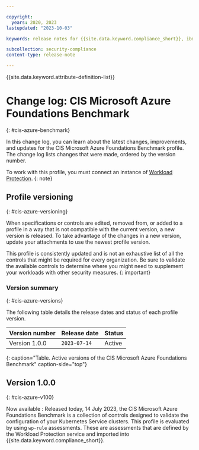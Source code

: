 ```yaml
---

copyright:
  years: 2020, 2023
lastupdated: "2023-10-03"

keywords: release notes for {{site.data.keyword.compliance_short}}, ibm security best practices, profile changes, enhancements, fixes, improvements

subcollection: security-compliance
content-type: release-note

---
```


{{site.data.keyword.attribute-definition-list}}

# Change log: CIS Microsoft Azure Foundations Benchmark
{: #cis-azure-benchmark}

In this change log, you can learn about the latest changes, improvements, and updates for the CIS Microsoft Azure Foundations Benchmark profile. The change log lists changes that were made, ordered by the version number.


To work with this profile, you must connect an instance of [Workload Protection](/docs/security-compliance?topic=security-compliance-setup-workload-protection).
{: note}


## Profile versioning
{: #cis-azure-versioning}

When specifications or controls are edited, removed from, or added to a profile in a way that is not compatible with the current version, a new version is released. To take advantage of the changes in a new version, update your attachments to use the newest profile version. 

This profile is consistently updated and is not an exhaustive list of all the controls that might be required for every organization. Be sure to validate the available controls to determine where you might need to supplement your workloads with other security measures.
{: important}

### Version summary
{: #cis-azure-versions}

The following table details the release dates and status of each profile version.

| Version number | Release date | Status |
|:---------------|:-------------|:-------|
| Version 1.0.0 | `2023-07-14` | Active |
{: caption="Table. Active versions of the CIS Microsoft Azure Foundations Benchmark" caption-side="top"}


## Version 1.0.0
{: #cis-azure-v100}

Now available
:   Released today, 14 July 2023, the CIS Microsoft Azure Foundations Benchmark is a collection of controls designed to validate the configuration of your Kubernetes Service clusters. This profile is evaluated by using `wp-rule` assessments. These are assessments that are defined by the Workload Protection service and imported into {{site.data.keyword.compliance_short}}.

